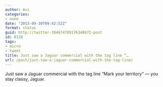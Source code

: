 ```yaml
---
author: Avi
categories:
- none
date: "2013-09-30T09:42:52Z"
format: status
guid: http://twitter-384674709176348672-post
id: 8128
tags:
- micro
- tweet
title: Just saw a Jaguar commercial with the tag line “…
url: /post/just-saw-a-jaguar-commercial-with-the-tag-line/
---
```

Just saw a Jaguar commercial with the tag line “Mark your territory” — you stay classy, Jaguar.